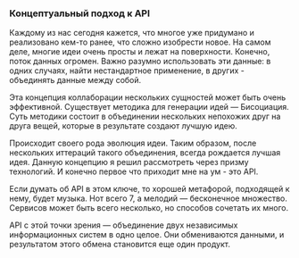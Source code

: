 ### Концептуальный подход к API

Каждому из нас сегодня кажется, что многое уже придумано и реализовано кем-то ранее, что сложно изобрести новое. На самом деле, многие идеи очень просты и лежат на поверхности. Конечно, поток данных огромен. Важно разумно использовать эти данные: в одних случаях, найти нестандартное применение, в других - объединять данные между собой.  

Эта концепция коллаборации нескольких сущностей может быть очень эффективной. Существует методика для генерации идей — Бисоциация. Суть методики состоит в объединении нескольких непохожих друг на друга вещей, которые в результате создают лучшую идею.  

Происходит своего рода эволюция идеи. Таким образом, после нескольких иттераций такого объединения, всегда рождается лучшая идея. Данную концепцию я решил рассмотреть через призму технологий. И конечно первое что приходит мне на ум - это API.  

Если думать об API в этом ключе, то хорошей метафорой, подходящей к нему, будет музыка. Нот всего 7, а мелодий — бесконечное множество. Сервисов может быть всего несколько, но способов сочетать их много.  

API с этой точки зрения — объединение двух независимых информационных систем в одно целое. Они обмениваются данными, и результатом этого обмена становится еще один продукт.
